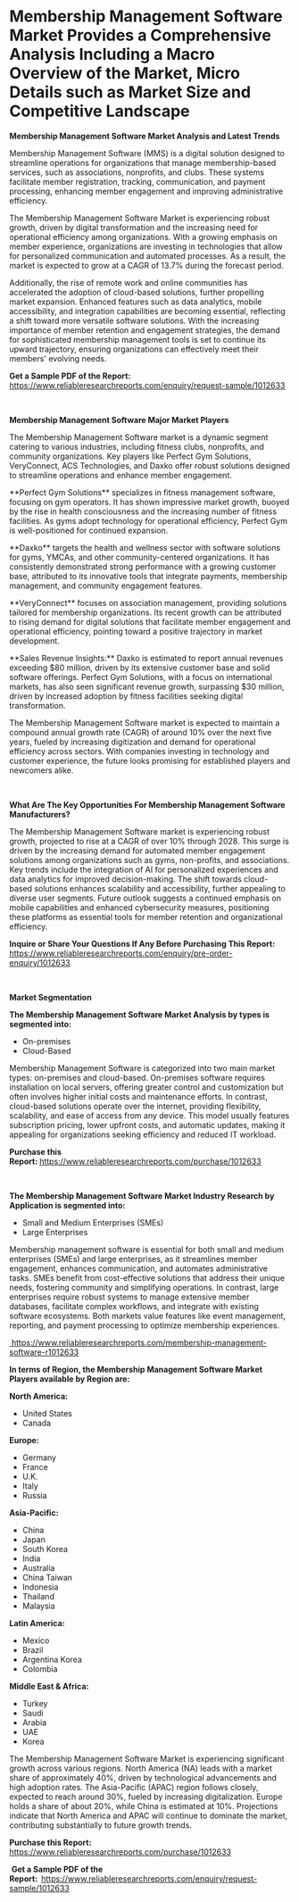 <p><h1>Membership Management Software Market Provides a Comprehensive Analysis Including a Macro Overview of the Market, Micro Details such as Market Size and Competitive Landscape</h1></p><p><strong>Membership Management Software Market Analysis and Latest Trends</strong></p>
<p><p>Membership Management Software (MMS) is a digital solution designed to streamline operations for organizations that manage membership-based services, such as associations, nonprofits, and clubs. These systems facilitate member registration, tracking, communication, and payment processing, enhancing member engagement and improving administrative efficiency.</p><p>The Membership Management Software Market is experiencing robust growth, driven by digital transformation and the increasing need for operational efficiency among organizations. With a growing emphasis on member experience, organizations are investing in technologies that allow for personalized communication and automated processes. As a result, the market is expected to grow at a CAGR of 13.7% during the forecast period.</p><p>Additionally, the rise of remote work and online communities has accelerated the adoption of cloud-based solutions, further propelling market expansion. Enhanced features such as data analytics, mobile accessibility, and integration capabilities are becoming essential, reflecting a shift toward more versatile software solutions. With the increasing importance of member retention and engagement strategies, the demand for sophisticated membership management tools is set to continue its upward trajectory, ensuring organizations can effectively meet their members' evolving needs.</p></p>
<p><strong>Get a Sample PDF of the Report:&nbsp;</strong> <a href="https://www.reliableresearchreports.com/enquiry/request-sample/1012633?utm_campaign=3126&utm_medium=2&utm_source=Github&utm_content=ia&utm_term=16042025&utm_id=membership-management-software">https://www.reliableresearchreports.com/enquiry/request-sample/1012633</a></p>
<p>&nbsp;</p>
<p><strong>Membership Management Software Major Market Players</strong></p>
<p><p>The Membership Management Software market is a dynamic segment catering to various industries, including fitness clubs, nonprofits, and community organizations. Key players like Perfect Gym Solutions, VeryConnect, ACS Technologies, and Daxko offer robust solutions designed to streamline operations and enhance member engagement.</p><p>**Perfect Gym Solutions** specializes in fitness management software, focusing on gym operators. It has shown impressive market growth, buoyed by the rise in health consciousness and the increasing number of fitness facilities. As gyms adopt technology for operational efficiency, Perfect Gym is well-positioned for continued expansion.</p><p>**Daxko** targets the health and wellness sector with software solutions for gyms, YMCAs, and other community-centered organizations. It has consistently demonstrated strong performance with a growing customer base, attributed to its innovative tools that integrate payments, membership management, and community engagement features.</p><p>**VeryConnect** focuses on association management, providing solutions tailored for membership organizations. Its recent growth can be attributed to rising demand for digital solutions that facilitate member engagement and operational efficiency, pointing toward a positive trajectory in market development.</p><p>**Sales Revenue Insights:** Daxko is estimated to report annual revenues exceeding $80 million, driven by its extensive customer base and solid software offerings. Perfect Gym Solutions, with a focus on international markets, has also seen significant revenue growth, surpassing $30 million, driven by increased adoption by fitness facilities seeking digital transformation.</p><p>The Membership Management Software market is expected to maintain a compound annual growth rate (CAGR) of around 10% over the next five years, fueled by increasing digitization and demand for operational efficiency across sectors. With companies investing in technology and customer experience, the future looks promising for established players and newcomers alike.</p></p>
<p>&nbsp;</p>
<p><strong>What Are The Key Opportunities For Membership Management Software Manufacturers?</strong></p>
<p><p>The Membership Management Software market is experiencing robust growth, projected to rise at a CAGR of over 10% through 2028. This surge is driven by the increasing demand for automated member engagement solutions among organizations such as gyms, non-profits, and associations. Key trends include the integration of AI for personalized experiences and data analytics for improved decision-making. The shift towards cloud-based solutions enhances scalability and accessibility, further appealing to diverse user segments. Future outlook suggests a continued emphasis on mobile capabilities and enhanced cybersecurity measures, positioning these platforms as essential tools for member retention and organizational efficiency.</p></p>
<p><strong>Inquire or Share Your Questions If Any Before Purchasing This Report:</strong> <a href="https://www.reliableresearchreports.com/enquiry/pre-order-enquiry/1012633?utm_campaign=3126&utm_medium=2&utm_source=Github&utm_content=ia&utm_term=16042025&utm_id=membership-management-software">https://www.reliableresearchreports.com/enquiry/pre-order-enquiry/1012633</a></p>
<p>&nbsp;</p>
<p><strong>Market Segmentation</strong></p>
<p><strong>The Membership Management Software Market Analysis by types is segmented into:</strong></p>
<p><ul><li>On-premises</li><li>Cloud-Based</li></ul></p>
<p><p>Membership Management Software is categorized into two main market types: on-premises and cloud-based. On-premises software requires installation on local servers, offering greater control and customization but often involves higher initial costs and maintenance efforts. In contrast, cloud-based solutions operate over the internet, providing flexibility, scalability, and ease of access from any device. This model usually features subscription pricing, lower upfront costs, and automatic updates, making it appealing for organizations seeking efficiency and reduced IT workload.</p></p>
<p><strong>Purchase this Report:&nbsp;</strong><a href="https://www.reliableresearchreports.com/purchase/1012633?utm_campaign=3126&utm_medium=2&utm_source=Github&utm_content=ia&utm_term=16042025&utm_id=membership-management-software">https://www.reliableresearchreports.com/purchase/1012633</a></p>
<p>&nbsp;</p>
<p><strong>The Membership Management Software Market Industry Research by Application is segmented into:</strong></p>
<p><ul><li>Small and Medium Enterprises (SMEs)</li><li>Large Enterprises</li></ul></p>
<p><p>Membership management software is essential for both small and medium enterprises (SMEs) and large enterprises, as it streamlines member engagement, enhances communication, and automates administrative tasks. SMEs benefit from cost-effective solutions that address their unique needs, fostering community and simplifying operations. In contrast, large enterprises require robust systems to manage extensive member databases, facilitate complex workflows, and integrate with existing software ecosystems. Both markets value features like event management, reporting, and payment processing to optimize membership experiences.</p></p>
<p><a href="https://www.reliableresearchreports.com/membership-management-software-r1012633?utm_campaign=3126&utm_medium=2&utm_source=Github&utm_content=ia&utm_term=16042025&utm_id=membership-management-software">&nbsp;https://www.reliableresearchreports.com/membership-management-software-r1012633</a></p>
<p><strong>In terms of Region, the Membership Management Software Market Players available by Region are:</strong></p>
<p>
    <p> <strong> North America: </strong>
        <ul>
            <li>United States</li>
            <li>Canada</li>
        </ul>
        </p> 
    <p> <strong> Europe: </strong>
        <ul>
            <li>Germany</li>
            <li>France</li>
            <li>U.K.</li>
            <li>Italy</li>
            <li>Russia</li>
        </ul>
        </p> 
    <p> <strong> Asia-Pacific: </strong>
        <ul>
            <li>China</li>
            <li>Japan</li>
            <li>South Korea</li>
            <li>India</li>
            <li>Australia</li>
            <li>China Taiwan</li>
            <li>Indonesia</li>
            <li>Thailand</li>
            <li>Malaysia</li>
        </ul>
        </p> 
    <p> <strong> Latin America: </strong>
        <ul>
            <li>Mexico</li>
            <li>Brazil</li>
            <li>Argentina Korea</li>
            <li>Colombia</li>
        </ul>
        </p> 
    <p> <strong> Middle East & Africa: </strong>
        <ul>
            <li>Turkey</li>
            <li>Saudi</li>
            <li>Arabia</li>
            <li>UAE</li>
            <li>Korea</li>
        </ul>
    </p>
    </p>
<p><p>The Membership Management Software Market is experiencing significant growth across various regions. North America (NA) leads with a market share of approximately 40%, driven by technological advancements and high adoption rates. The Asia-Pacific (APAC) region follows closely, expected to reach around 30%, fueled by increasing digitalization. Europe holds a share of about 20%, while China is estimated at 10%. Projections indicate that North America and APAC will continue to dominate the market, contributing substantially to future growth trends.</p></p>
<p><strong>Purchase this Report: </strong><a href="https://www.reliableresearchreports.com/purchase/1012633?utm_campaign=3126&utm_medium=2&utm_source=Github&utm_content=ia&utm_term=16042025&utm_id=membership-management-software">https://www.reliableresearchreports.com/purchase/1012633</a></p>
<p>&nbsp;<strong>Get a Sample PDF of the Report:&nbsp;&nbsp;</strong><a href="https://www.reliableresearchreports.com/enquiry/request-sample/1012633?utm_campaign=3126&utm_medium=2&utm_source=Github&utm_content=ia&utm_term=16042025&utm_id=membership-management-software">https://www.reliableresearchreports.com/enquiry/request-sample/1012633</a></p>
<p><strong></strong></p>
<p><p></p><p></p><p></p></p>